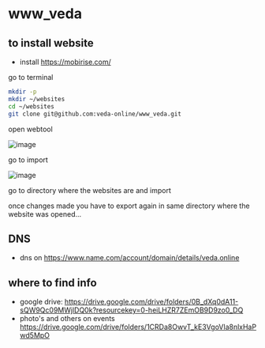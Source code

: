# www_veda

## to install website 

- install https://mobirise.com/

go to terminal

```bash
mkdir -p 
mkdir ~/websites
cd ~/websites
git clone git@github.com:veda-online/www_veda.git
```

open webtool

![image](https://user-images.githubusercontent.com/6021844/153753876-e87d3860-5ce1-45e8-90b6-e941f3b6677c.png)

go to import

![image](https://user-images.githubusercontent.com/6021844/153753899-d2bc89ea-6003-4eb7-9703-a22c3251f516.png)

go to directory where the websites are and import

once changes made you have to export again in same directory where the website was opened... 



## DNS

- dns on https://www.name.com/account/domain/details/veda.online

## where to find info

- google drive: https://drive.google.com/drive/folders/0B_dXq0dA11-sQW9Qc09MWjlDQ0k?resourcekey=0-heiLHZR7ZEmOB9D9zo0_DQ
- photo's and others on events https://drive.google.com/drive/folders/1CRDa8OwvT_kE3VgoVla8nlxHaPwd5MpO 
